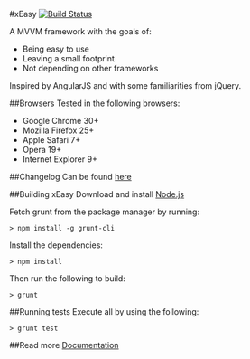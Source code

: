#xEasy [![Build Status](https://travis-ci.org/cbird/xEasy.png?branch=master)](https://travis-ci.org/cbird/xEasy)

A MVVM framework with the goals of:
* Being easy to use
* Leaving a small footprint
* Not depending on other frameworks

Inspired by AngularJS and with some familiarities from jQuery.

##Browsers
Tested in the following browsers:
* Google Chrome 30+
* Mozilla Firefox 25+
* Apple Safari 7+
* Opera 19+
* Internet Explorer 9+

##Changelog
Can be found [here](https://github.com/cbird/xEasy/wiki/Changelog "Go to changelog")

##Building xEasy
Download and install [Node.js](http://nodejs.org/)

Fetch grunt from the package manager by running:
```
> npm install -g grunt-cli
```

Install the dependencies:
```
> npm install
```

Then run the following to build:
```
> grunt
```

##Running tests
Execute all by using the following:

```
> grunt test
```

##Read more
[Documentation](https://github.com/cbird/xEasy/wiki/Documentation "Go to documentation")
